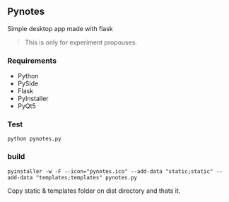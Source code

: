 ## Pynotes

Simple desktop app made with flask

> This is only for experiment propouses.

### Requirements

- Python
- PySide
- Flask
- PyInstaller
- PyQt5

### Test

    python pynotes.py


### build

	
	pyinstaller -w -F --icon="pynotes.ico" --add-data "static;static" --add-data "templates;templates" pynotes.py


Copy static & templates folder on dist directory and thats it.
